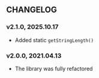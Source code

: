 CHANGELOG
-------------

### v2.1.0, 2025.10.17

* Added static `getStringLength()`

### v2.0.0, 2021.04.13

* The library was fully refactored
